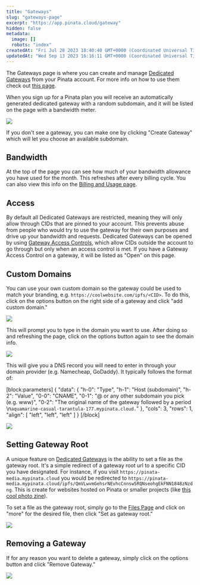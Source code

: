 ```yaml
---
title: "Gateways"
slug: "gateways-page"
excerpt: "https://app.pinata.cloud/gateway"
hidden: false
metadata: 
  image: []
  robots: "index"
createdAt: "Fri Jul 28 2023 18:40:40 GMT+0000 (Coordinated Universal Time)"
updatedAt: "Wed Sep 13 2023 16:16:11 GMT+0000 (Coordinated Universal Time)"
---
```

The Gateways page is where you can create and manage [Dedicated Gateways](doc:dedicated-ipfs-gateways) from your Pinata account. For more info on how to use them check out [this page](doc:dedicated-ipfs-gateways). 

When you sign up for a Pinata plan you will receive an automatically generated dedicated gateway with a random subdomain, and it will be listed on the page with a bandwidth meter. 

![](https://files.readme.io/73cc467-Screenshot-Arc-07-29-2023-00-072x.png)

If you don't see a gateway, you can make one by clicking "Create Gateway" which will let you choose an available subdomain.  

## Bandwidth

At the top of the page you can see how much of your bandwidth allowance you have used for the month. This refreshes after every billing cycle. You can also view this info on the [Billing and Usage page](doc:billing-and-usage).

## Access

By default all Dedicated Gateways are restricted, meaning they will only allow through CIDs that are pinned to your account. This prevents abuse from people who would try to use the gateway for their own purposes and drive up your bandwidth and requests. Dedicated Gateways can be opened by using [Gateway Access Controls](doc:gateway-access-controls), which allow CIDs outside the account to go through but only when an access control is met. If you have a Gateway Access Control on a gateway, it will be listed as "Open" on this page. 

## Custom Domains

You can use your own custom domain so the gateway could be used to match your branding, e.g. `https://coolwebsite.com/ipfs/<CID>`. To do this, click on the options button on the right side of a gateway and click "add custom domain." 

![](https://files.readme.io/ab5870a-Screenshot-Arc-07-29-2023-00-162x.png)

This will prompt you to type in the domain you want to use. After doing so and refreshing the page, click on the options button again to see the domain info. 

![](https://files.readme.io/6619207-Screenshot-Arc-07-29-2023-00-262x.png)

This will give you a DNS record you will need to enter in through your domain provider (e.g. Namecheap, GoDaddy). It typically follows the format of:

[block:parameters]
{
  "data": {
    "h-0": "Type",
    "h-1": "Host (subdomain)",
    "h-2": "Value",
    "0-0": "CNAME",
    "0-1": "@ or any other subdomain you pick (e.g. www)",
    "0-2": "The original name of the gateway followed by a period  \n`aquamarine-casual-tarantula-177.mypinata.cloud.`"
  },
  "cols": 3,
  "rows": 1,
  "align": [
    "left",
    "left",
    "left"
  ]
}
[/block]


![](https://files.readme.io/df27904-Screenshot-Arc-07-29-2023-00-542x.png)

## Setting Gateway Root

A unique feature on [Dedicated Gateways](doc:dedicated-ipfs-gateways) is the ability to set a file as the gateway root. It's a simple redirect of a gateway root url to a specific CID you have designated. For instance, if you visit `https://pinata-media.mypinata.cloud` you would be redirected to `https://pinata-media.mypinata.cloud/ipfs/QmVLwvmGehsrNEvhcCnnsw5RQNseohgEkFNN1848zNzdng`. This is create for websites hosted on Pinata or smaller projects (like [this cool photo zine](https://www.pinata.cloud/blog/how-to-create-a-weekly-photo-zine)).

To set a file as the gateway root, simply go to the [Files Page](doc:files-page) and click on "more" for the desired file, then click "Set as gateway root."

![](https://files.readme.io/efb0fcd-image.png)

## Removing a Gateway

If for any reason you want to delete a gateway, simply click on the options button and click "Remove Gateway."

![](https://files.readme.io/f46beec-Screenshot-Arc-07-29-2023-00-412x.png)
